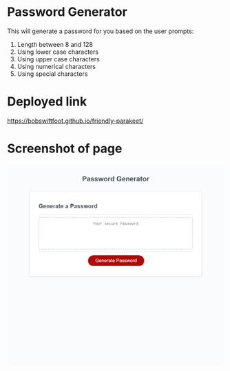 # Password Generator
This will generate a password for you based on the user prompts:
1. Length between 8 and 128
2. Using lower case characters
3. Using upper case characters
4. Using numerical characters
5. Using special characters

# Deployed link
https://bobswiftfoot.github.io/friendly-parakeet/

# Screenshot of page
![Full Page Screenshot](/screenshots/screenshot.png?raw=true)
